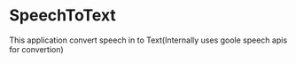 # SpeechToText

This application convert speech in to Text(Internally uses goole speech apis for convertion)
